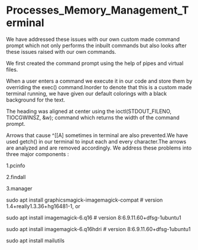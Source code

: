# Processes_Memory_Management_Terminal

We have addressed these issues with our own custom made command prompt which not only performs
the inbuilt commands but also looks after these issues raised with our own commands.

We first created the command prompt using the help of pipes and virtual files.

When a user enters a command we execute it in our code and store them by overriding the exec()
command.Inorder to denote that this is a custom made terminal running, we have given our default
colorings with a black background for the text.

The heading was aligned at center using the ioctl(STDOUT_FILENO, TIOCGWINSZ, &w); command
which returns the width of the command prompt.

Arrows that cause ^[[A] sometimes in terminal are also prevented.We have used getch() in our terminal to
input each and every character.The arrows are analyzed and are removed accordingly.
We address these problems into three major components :

1.pcinfo

2.findall

3.manager

sudo apt install graphicsmagick-imagemagick-compat  # version 1.4+really1.3.36+hg16481-1, or

sudo apt install imagemagick-6.q16                  # version 8:6.9.11.60+dfsg-1ubuntu1

sudo apt install imagemagick-6.q16hdri              # version 8:6.9.11.60+dfsg-1ubuntu1

sudo apt install mailutils


